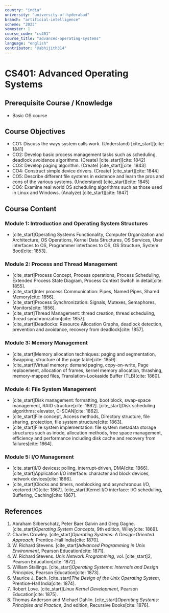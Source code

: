 ```yaml
---
country: "india"
university: "university-of-hyderabad"
branch: "artificial-intelligence"
scheme: "2022"
semester: 1
course_code: "cs401"
course_title: "advanced-operating-systems"
language: "english"
contributor: "@abhijith314"
---
```


# CS401: Advanced Operating Systems

## Prerequisite Course / Knowledge
* Basic OS course

## Course Objectives
* CO1: Discuss the ways system calls work. (Understand) [cite_start][cite: 1841]
* CO2: Develop basic process management tasks such as scheduling, deadlock avoidance algorithms. (Create) [cite_start][cite: 1842]
* CO3: Develop paging algorithm. (Create) [cite_start][cite: 1843]
* CO4: Construct simple device drivers. (Create) [cite_start][cite: 1844]
* CO5: Describe different file systems in existence and learn the pros and cons of the various systems. (Understand) [cite_start][cite: 1845]
* CO6: Examine real world OS scheduling algorithms such as those used in Linux and Windows. (Analyze) [cite_start][cite: 1847]

## Course Content

### Module 1: Introduction and Operating System Structures
* [cite_start]Operating Systems Functionality, Computer Organization and Architecture, OS Operations, Kernel Data Structures, OS Services, User interfaces to OS, Programmer interfaces to OS, OS Structure, System Boot[cite: 1853].

### Module 2: Process and Thread Management
* [cite_start]Process Concept, Process operations, Process Scheduling, Extended Process State Diagram, Process Context Switch in detail[cite: 1855].
* [cite_start]Inter process Communication: Pipes, Named Pipes, Shared Memory[cite: 1856].
* [cite_start]Process Synchronization: Signals, Mutexes, Semaphores, Monitors[cite: 1856].
* [cite_start]Thread Management: thread creation, thread scheduling, thread synchronization[cite: 1857].
* [cite_start]Deadlocks: Resource Allocation Graphs, deadlock detection, prevention and avoidance, recovery from deadlock[cite: 1857].

### Module 3: Memory Management
* [cite_start]Memory allocation techniques: paging and segmentation, Swapping, structure of the page table[cite: 1859].
* [cite_start]Virtual memory: demand paging, copy-on-write, Page replacement, allocation of frames, kernel memory allocation, thrashing, memory-mapped files, Translation-Lookaside Buffer (TLB)[cite: 1860].

### Module 4: File System Management
* [cite_start]Disk management: formatting, boot block, swap-space management, RAID structure[cite: 1862]. [cite_start]Disk scheduling algorithms: elevator, C-SCAN[cite: 1862].
* [cite_start]File concept, Access methods, Directory structure, file sharing, protection, file system structure[cite: 1863].
* [cite_start]File system implementation: file system metadata storage structures such as inode, allocation methods, free space management, efficiency and performance including disk cache and recovery from failures[cite: 1864].

### Module 5: I/O Management
* [cite_start]I/O devices: polling, interrupt-driven, DMA[cite: 1866]. [cite_start]Application I/O interface: character and block devices, network devices[cite: 1866].
* [cite_start]Clocks and timers, nonblocking and asynchronous I/O, vectored I/O[cite: 1867]. [cite_start]Kernel I/O interface: I/O scheduling, Buffering, Caching[cite: 1867].

## References
1.  Abraham Silberschatz, Peter Baer Galvin and Greg Gagne. [cite_start]*Operating System Concepts*, 9th edition, Wiley[cite: 1869].
2.  Charles Crowley. [cite_start]*Operating Systems: A Design-Oriented Approach*, Prentice-Hall India[cite: 1870].
3.  W. Richard Stevens. [cite_start]*Advanced Programming in Unix Environment*, Pearson Education[cite: 1871].
4.  W. Richard Stevens. *Unix Network Programming*, vol. [cite_start]2, Pearson Education[cite: 1872].
5.  William Stallings. [cite_start]*Operating Systems: Internals and Design Principles*, Pearson Education[cite: 1873].
6.  Maurice J. Bach. [cite_start]*The Design of the Unix Operating System*, Prentice-Hall India[cite: 1874].
7.  Robert Love. [cite_start]*Linux Kernel Development*, Pearson Education[cite: 1875].
8.  Thomas Anderson and Michael Dahlin. [cite_start]*Operating Systems: Principles and Practice*, 2nd edition, Recursive Books[cite: 1876].